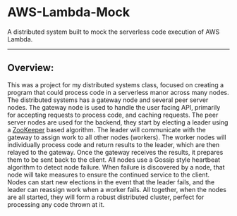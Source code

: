 # AWS-Lambda-Mock
A distributed system built to mock the serverless code execution of AWS Lambda.

---

## Overview:
This was a project for my distributed systems class, focused on creating a program that could process code in a serverless manor across many nodes. The distributed systems has a gateway node and several peer server nodes. The gateway node is used to handle the user facing API, primarily for accepting requests to process code, and caching requests. The peer server nodes are used for the backend, they start by electing a leader using a [ZooKeeper](https://github.com/apache/zookeeper/blob/90f8d835e065ea12dddd8ed9ca20872a4412c78a/zookeeper-server/src/main/java/org/apache/zookeeper/server/quorum/FastLeaderElection.java#L913) based algorithm. The leader will communicate with the gateway to assign work to all other nodes (workers). The worker nodes will individually process code and return results to the leader, which are then relayed to the gateway. Once the gateway receives the results, it prepares them to be sent back to the client. All nodes use a Gossip style heartbeat algorithm to detect node failure. When failure is discovered by a node, that node will take measures to ensure the continued service to the client. Nodes can start new elections in the event that the leader fails, and the leader can reassign work when a worker fails. All together, when the nodes are all started, they will form a robust distributed cluster, perfect for processing any code thrown at it.

